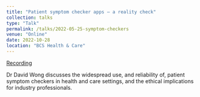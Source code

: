 ```yaml
---
title: "Patient symptom checker apps – a reality check"
collection: talks
type: "Talk"
permalink: /talks/2022-05-25-symptom-checkers
venue: "Online"
date: 2022-10-28
location: "BCS Health & Care"
---
```


[Recording](https://www.bcs.org/events-calendar/2022/may/webinar-patient-symptom-checker-apps-a-reality-check/)

Dr David Wong discusses the widespread use, and reliability of, patient symptom checkers in health and care settings, and the ethical implications for industry professionals.